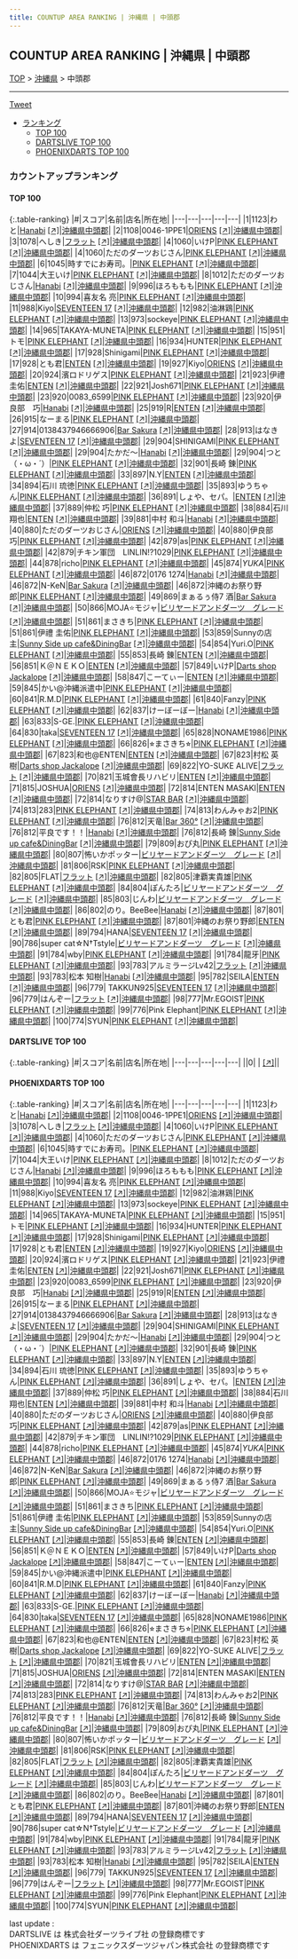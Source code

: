 ```yaml
---
title: COUNTUP AREA RANKING | 沖縄県 | 中頭郡
---
```

## COUNTUP AREA RANKING | 沖縄県 | 中頭郡

[TOP](/darts/rank/) > [沖縄県](/darts/rank/沖縄県/) > 中頭郡

___

<a href="https://twitter.com/share?ref_src=twsrc%5Etfw" data-text="COUNTUP AREA RANKING | 沖縄県中頭郡" class="twitter-share-button" data-hashtags="DARTSLIVE,PHOENIXDARTS,darts,ダーツ" data-show-count="false">Tweet</a>

* [ランキング](#カウントアップランキング)
    * [TOP 100](#top-100)
    * [DARTSLIVE TOP 100](#dartslive-top-100)
    * [PHOENIXDARTS TOP 100](#phoenixdarts-top-100)

### カウントアップランキング

#### TOP 100



{:.table-ranking}
|#|スコア|名前|店名|所在地|
|---|---|---|---|---|
|1|1123|<span class="rank-name-pd">わと</span>|<a href="/darts/rank/shops/10508.html">Hanabi</a> <a href="https://vs.phoenixdarts.com/jp/shop/shopDetailInfo/s_10508?s_seq=10508">[↗]</a>|<a href="/darts/rank/沖縄県/中頭郡">沖縄県中頭郡</a>|
|2|1108|<span class="rank-name-pd">0046-1PPE1</span>|<a href="/darts/rank/shops/87373.html">ORIENS</a> <a href="https://vs.phoenixdarts.com/jp/shop/shopDetailInfo/s_87373?s_seq=87373">[↗]</a>|<a href="/darts/rank/沖縄県/中頭郡">沖縄県中頭郡</a>|
|3|1078|<span class="rank-name-pd">へしき</span>|<a href="/darts/rank/shops/87503.html">フラット</a> <a href="https://vs.phoenixdarts.com/jp/shop/shopDetailInfo/s_87503?s_seq=87503">[↗]</a>|<a href="/darts/rank/沖縄県/中頭郡">沖縄県中頭郡</a>|
|4|1060|<span class="rank-name-pd">いけP</span>|<a href="/darts/rank/shops/5259.html">PINK ELEPHANT</a> <a href="https://vs.phoenixdarts.com/jp/shop/shopDetailInfo/s_5259?s_seq=5259">[↗]</a>|<a href="/darts/rank/沖縄県/中頭郡">沖縄県中頭郡</a>|
|4|1060|<span class="rank-name-pd">ただのダーツおじさん</span>|<a href="/darts/rank/shops/5259.html">PINK ELEPHANT</a> <a href="https://vs.phoenixdarts.com/jp/shop/shopDetailInfo/s_5259?s_seq=5259">[↗]</a>|<a href="/darts/rank/沖縄県/中頭郡">沖縄県中頭郡</a>|
|6|1045|<span class="rank-name-pd">時すでにお寿司。</span>|<a href="/darts/rank/shops/5259.html">PINK ELEPHANT</a> <a href="https://vs.phoenixdarts.com/jp/shop/shopDetailInfo/s_5259?s_seq=5259">[↗]</a>|<a href="/darts/rank/沖縄県/中頭郡">沖縄県中頭郡</a>|
|7|1044|<span class="rank-name-pd">大王いけ</span>|<a href="/darts/rank/shops/5259.html">PINK ELEPHANT</a> <a href="https://vs.phoenixdarts.com/jp/shop/shopDetailInfo/s_5259?s_seq=5259">[↗]</a>|<a href="/darts/rank/沖縄県/中頭郡">沖縄県中頭郡</a>|
|8|1012|<span class="rank-name-pd">ただのダーツおじさん</span>|<a href="/darts/rank/shops/10508.html">Hanabi</a> <a href="https://vs.phoenixdarts.com/jp/shop/shopDetailInfo/s_10508?s_seq=10508">[↗]</a>|<a href="/darts/rank/沖縄県/中頭郡">沖縄県中頭郡</a>|
|9|996|<span class="rank-name-pd">ほろももも</span>|<a href="/darts/rank/shops/5259.html">PINK ELEPHANT</a> <a href="https://vs.phoenixdarts.com/jp/shop/shopDetailInfo/s_5259?s_seq=5259">[↗]</a>|<a href="/darts/rank/沖縄県/中頭郡">沖縄県中頭郡</a>|
|10|994|<span class="rank-name-pd">喜友名 亮</span>|<a href="/darts/rank/shops/5259.html">PINK ELEPHANT</a> <a href="https://vs.phoenixdarts.com/jp/shop/shopDetailInfo/s_5259?s_seq=5259">[↗]</a>|<a href="/darts/rank/沖縄県/中頭郡">沖縄県中頭郡</a>|
|11|988|<span class="rank-name-pd">Kiyo</span>|<a href="/darts/rank/shops/87373.html">SEVENTEEN 17</a> <a href="https://vs.phoenixdarts.com/jp/shop/shopDetailInfo/s_87373?s_seq=87373">[↗]</a>|<a href="/darts/rank/沖縄県/中頭郡">沖縄県中頭郡</a>|
|12|982|<span class="rank-name-pd">油淋鶏</span>|<a href="/darts/rank/shops/5259.html">PINK ELEPHANT</a> <a href="https://vs.phoenixdarts.com/jp/shop/shopDetailInfo/s_5259?s_seq=5259">[↗]</a>|<a href="/darts/rank/沖縄県/中頭郡">沖縄県中頭郡</a>|
|13|973|<span class="rank-name-pd">sockeye</span>|<a href="/darts/rank/shops/5259.html">PINK ELEPHANT</a> <a href="https://vs.phoenixdarts.com/jp/shop/shopDetailInfo/s_5259?s_seq=5259">[↗]</a>|<a href="/darts/rank/沖縄県/中頭郡">沖縄県中頭郡</a>|
|14|965|<span class="rank-name-pd">TAKAYA-MUNETA</span>|<a href="/darts/rank/shops/5259.html">PINK ELEPHANT</a> <a href="https://vs.phoenixdarts.com/jp/shop/shopDetailInfo/s_5259?s_seq=5259">[↗]</a>|<a href="/darts/rank/沖縄県/中頭郡">沖縄県中頭郡</a>|
|15|951|<span class="rank-name-pd">トモ</span>|<a href="/darts/rank/shops/5259.html">PINK ELEPHANT</a> <a href="https://vs.phoenixdarts.com/jp/shop/shopDetailInfo/s_5259?s_seq=5259">[↗]</a>|<a href="/darts/rank/沖縄県/中頭郡">沖縄県中頭郡</a>|
|16|934|<span class="rank-name-pd">HUNTER</span>|<a href="/darts/rank/shops/5259.html">PINK ELEPHANT</a> <a href="https://vs.phoenixdarts.com/jp/shop/shopDetailInfo/s_5259?s_seq=5259">[↗]</a>|<a href="/darts/rank/沖縄県/中頭郡">沖縄県中頭郡</a>|
|17|928|<span class="rank-name-pd">Shinigami</span>|<a href="/darts/rank/shops/5259.html">PINK ELEPHANT</a> <a href="https://vs.phoenixdarts.com/jp/shop/shopDetailInfo/s_5259?s_seq=5259">[↗]</a>|<a href="/darts/rank/沖縄県/中頭郡">沖縄県中頭郡</a>|
|17|928|<span class="rank-name-pd">とも君</span>|<a href="/darts/rank/shops/9469.html">ENTEN</a> <a href="https://vs.phoenixdarts.com/jp/shop/shopDetailInfo/s_9469?s_seq=9469">[↗]</a>|<a href="/darts/rank/沖縄県/中頭郡">沖縄県中頭郡</a>|
|19|927|<span class="rank-name-pd">Kiyo</span>|<a href="/darts/rank/shops/87373.html">ORIENS</a> <a href="https://vs.phoenixdarts.com/jp/shop/shopDetailInfo/s_87373?s_seq=87373">[↗]</a>|<a href="/darts/rank/沖縄県/中頭郡">沖縄県中頭郡</a>|
|20|924|<span class="rank-name-pd">濱ロドリゲス</span>|<a href="/darts/rank/shops/5259.html">PINK ELEPHANT</a> <a href="https://vs.phoenixdarts.com/jp/shop/shopDetailInfo/s_5259?s_seq=5259">[↗]</a>|<a href="/darts/rank/沖縄県/中頭郡">沖縄県中頭郡</a>|
|21|923|<span class="rank-name-pd">伊禮 圭佑</span>|<a href="/darts/rank/shops/9469.html">ENTEN</a> <a href="https://vs.phoenixdarts.com/jp/shop/shopDetailInfo/s_9469?s_seq=9469">[↗]</a>|<a href="/darts/rank/沖縄県/中頭郡">沖縄県中頭郡</a>|
|22|921|<span class="rank-name-pd">Josh671</span>|<a href="/darts/rank/shops/5259.html">PINK ELEPHANT</a> <a href="https://vs.phoenixdarts.com/jp/shop/shopDetailInfo/s_5259?s_seq=5259">[↗]</a>|<a href="/darts/rank/沖縄県/中頭郡">沖縄県中頭郡</a>|
|23|920|<span class="rank-name-pd">0083_6599</span>|<a href="/darts/rank/shops/5259.html">PINK ELEPHANT</a> <a href="https://vs.phoenixdarts.com/jp/shop/shopDetailInfo/s_5259?s_seq=5259">[↗]</a>|<a href="/darts/rank/沖縄県/中頭郡">沖縄県中頭郡</a>|
|23|920|<span class="rank-name-pd">伊良部　巧</span>|<a href="/darts/rank/shops/10508.html">Hanabi</a> <a href="https://vs.phoenixdarts.com/jp/shop/shopDetailInfo/s_10508?s_seq=10508">[↗]</a>|<a href="/darts/rank/沖縄県/中頭郡">沖縄県中頭郡</a>|
|25|919|<span class="rank-name-pd">R</span>|<a href="/darts/rank/shops/9469.html">ENTEN</a> <a href="https://vs.phoenixdarts.com/jp/shop/shopDetailInfo/s_9469?s_seq=9469">[↗]</a>|<a href="/darts/rank/沖縄県/中頭郡">沖縄県中頭郡</a>|
|26|915|<span class="rank-name-pd">なーまる</span>|<a href="/darts/rank/shops/5259.html">PINK ELEPHANT</a> <a href="https://vs.phoenixdarts.com/jp/shop/shopDetailInfo/s_5259?s_seq=5259">[↗]</a>|<a href="/darts/rank/沖縄県/中頭郡">沖縄県中頭郡</a>|
|27|914|<span class="rank-name-pd">0138437946666906</span>|<a href="/darts/rank/shops/91144.html">Bar Sakura</a> <a href="https://vs.phoenixdarts.com/jp/shop/shopDetailInfo/s_91144?s_seq=91144">[↗]</a>|<a href="/darts/rank/沖縄県/中頭郡">沖縄県中頭郡</a>|
|28|913|<span class="rank-name-pd">はなきよ</span>|<a href="/darts/rank/shops/87373.html">SEVENTEEN 17</a> <a href="https://vs.phoenixdarts.com/jp/shop/shopDetailInfo/s_87373?s_seq=87373">[↗]</a>|<a href="/darts/rank/沖縄県/中頭郡">沖縄県中頭郡</a>|
|29|904|<span class="rank-name-pd">SHINIGAMI</span>|<a href="/darts/rank/shops/5259.html">PINK ELEPHANT</a> <a href="https://vs.phoenixdarts.com/jp/shop/shopDetailInfo/s_5259?s_seq=5259">[↗]</a>|<a href="/darts/rank/沖縄県/中頭郡">沖縄県中頭郡</a>|
|29|904|<span class="rank-name-pd">たかだ〜</span>|<a href="/darts/rank/shops/10508.html">Hanabi</a> <a href="https://vs.phoenixdarts.com/jp/shop/shopDetailInfo/s_10508?s_seq=10508">[↗]</a>|<a href="/darts/rank/沖縄県/中頭郡">沖縄県中頭郡</a>|
|29|904|<span class="rank-name-pd">つと（・ω・´）</span>|<a href="/darts/rank/shops/5259.html">PINK ELEPHANT</a> <a href="https://vs.phoenixdarts.com/jp/shop/shopDetailInfo/s_5259?s_seq=5259">[↗]</a>|<a href="/darts/rank/沖縄県/中頭郡">沖縄県中頭郡</a>|
|32|901|<span class="rank-name-pd">長崎 錬</span>|<a href="/darts/rank/shops/5259.html">PINK ELEPHANT</a> <a href="https://vs.phoenixdarts.com/jp/shop/shopDetailInfo/s_5259?s_seq=5259">[↗]</a>|<a href="/darts/rank/沖縄県/中頭郡">沖縄県中頭郡</a>|
|33|897|<span class="rank-name-pd">N.Y</span>|<a href="/darts/rank/shops/9469.html">ENTEN</a> <a href="https://vs.phoenixdarts.com/jp/shop/shopDetailInfo/s_9469?s_seq=9469">[↗]</a>|<a href="/darts/rank/沖縄県/中頭郡">沖縄県中頭郡</a>|
|34|894|<span class="rank-name-pd">石川 琉徳</span>|<a href="/darts/rank/shops/5259.html">PINK ELEPHANT</a> <a href="https://vs.phoenixdarts.com/jp/shop/shopDetailInfo/s_5259?s_seq=5259">[↗]</a>|<a href="/darts/rank/沖縄県/中頭郡">沖縄県中頭郡</a>|
|35|893|<span class="rank-name-pd">ゆうちゃん</span>|<a href="/darts/rank/shops/5259.html">PINK ELEPHANT</a> <a href="https://vs.phoenixdarts.com/jp/shop/shopDetailInfo/s_5259?s_seq=5259">[↗]</a>|<a href="/darts/rank/沖縄県/中頭郡">沖縄県中頭郡</a>|
|36|891|<span class="rank-name-pd">しょや、セパ。</span>|<a href="/darts/rank/shops/9469.html">ENTEN</a> <a href="https://vs.phoenixdarts.com/jp/shop/shopDetailInfo/s_9469?s_seq=9469">[↗]</a>|<a href="/darts/rank/沖縄県/中頭郡">沖縄県中頭郡</a>|
|37|889|<span class="rank-name-pd"><span class="pro-icon-pd"></span>仲松 巧</span>|<a href="/darts/rank/shops/5259.html">PINK ELEPHANT</a> <a href="https://vs.phoenixdarts.com/jp/shop/shopDetailInfo/s_5259?s_seq=5259">[↗]</a>|<a href="/darts/rank/沖縄県/中頭郡">沖縄県中頭郡</a>|
|38|884|<span class="rank-name-pd">石川 翔也</span>|<a href="/darts/rank/shops/9469.html">ENTEN</a> <a href="https://vs.phoenixdarts.com/jp/shop/shopDetailInfo/s_9469?s_seq=9469">[↗]</a>|<a href="/darts/rank/沖縄県/中頭郡">沖縄県中頭郡</a>|
|39|881|<span class="rank-name-pd">中村 和斗</span>|<a href="/darts/rank/shops/10508.html">Hanabi</a> <a href="https://vs.phoenixdarts.com/jp/shop/shopDetailInfo/s_10508?s_seq=10508">[↗]</a>|<a href="/darts/rank/沖縄県/中頭郡">沖縄県中頭郡</a>|
|40|880|<span class="rank-name-pd">ただのダーツおじさん</span>|<a href="/darts/rank/shops/87373.html">ORIENS</a> <a href="https://vs.phoenixdarts.com/jp/shop/shopDetailInfo/s_87373?s_seq=87373">[↗]</a>|<a href="/darts/rank/沖縄県/中頭郡">沖縄県中頭郡</a>|
|40|880|<span class="rank-name-pd">伊良部　巧</span>|<a href="/darts/rank/shops/5259.html">PINK ELEPHANT</a> <a href="https://vs.phoenixdarts.com/jp/shop/shopDetailInfo/s_5259?s_seq=5259">[↗]</a>|<a href="/darts/rank/沖縄県/中頭郡">沖縄県中頭郡</a>|
|42|879|<span class="rank-name-pd">as</span>|<a href="/darts/rank/shops/5259.html">PINK ELEPHANT</a> <a href="https://vs.phoenixdarts.com/jp/shop/shopDetailInfo/s_5259?s_seq=5259">[↗]</a>|<a href="/darts/rank/沖縄県/中頭郡">沖縄県中頭郡</a>|
|42|879|<span class="rank-name-pd">チキン軍団　LINLIN!?1029</span>|<a href="/darts/rank/shops/5259.html">PINK ELEPHANT</a> <a href="https://vs.phoenixdarts.com/jp/shop/shopDetailInfo/s_5259?s_seq=5259">[↗]</a>|<a href="/darts/rank/沖縄県/中頭郡">沖縄県中頭郡</a>|
|44|878|<span class="rank-name-pd">richo</span>|<a href="/darts/rank/shops/5259.html">PINK ELEPHANT</a> <a href="https://vs.phoenixdarts.com/jp/shop/shopDetailInfo/s_5259?s_seq=5259">[↗]</a>|<a href="/darts/rank/沖縄県/中頭郡">沖縄県中頭郡</a>|
|45|874|<span class="rank-name-pd">*YUKA*</span>|<a href="/darts/rank/shops/5259.html">PINK ELEPHANT</a> <a href="https://vs.phoenixdarts.com/jp/shop/shopDetailInfo/s_5259?s_seq=5259">[↗]</a>|<a href="/darts/rank/沖縄県/中頭郡">沖縄県中頭郡</a>|
|46|872|<span class="rank-name-pd">0176 1274</span>|<a href="/darts/rank/shops/10508.html">Hanabi</a> <a href="https://vs.phoenixdarts.com/jp/shop/shopDetailInfo/s_10508?s_seq=10508">[↗]</a>|<a href="/darts/rank/沖縄県/中頭郡">沖縄県中頭郡</a>|
|46|872|<span class="rank-name-pd">N-KeN</span>|<a href="/darts/rank/shops/91144.html">Bar Sakura</a> <a href="https://vs.phoenixdarts.com/jp/shop/shopDetailInfo/s_91144?s_seq=91144">[↗]</a>|<a href="/darts/rank/沖縄県/中頭郡">沖縄県中頭郡</a>|
|46|872|<span class="rank-name-pd">沖縄のお祭り野郎</span>|<a href="/darts/rank/shops/5259.html">PINK ELEPHANT</a> <a href="https://vs.phoenixdarts.com/jp/shop/shopDetailInfo/s_5259?s_seq=5259">[↗]</a>|<a href="/darts/rank/沖縄県/中頭郡">沖縄県中頭郡</a>|
|49|869|<span class="rank-name-pd">まぁるぅ侍7     酒</span>|<a href="/darts/rank/shops/91144.html">Bar Sakura</a> <a href="https://vs.phoenixdarts.com/jp/shop/shopDetailInfo/s_91144?s_seq=91144">[↗]</a>|<a href="/darts/rank/沖縄県/中頭郡">沖縄県中頭郡</a>|
|50|866|<span class="rank-name-pd">MOJA⭐モジャ</span>|<a href="/darts/rank/shops/79668.html">ビリヤードアンドダーツ　グレード</a> <a href="https://vs.phoenixdarts.com/jp/shop/shopDetailInfo/s_79668?s_seq=79668">[↗]</a>|<a href="/darts/rank/沖縄県/中頭郡">沖縄県中頭郡</a>|
|51|861|<span class="rank-name-pd">まさきち</span>|<a href="/darts/rank/shops/5259.html">PINK ELEPHANT</a> <a href="https://vs.phoenixdarts.com/jp/shop/shopDetailInfo/s_5259?s_seq=5259">[↗]</a>|<a href="/darts/rank/沖縄県/中頭郡">沖縄県中頭郡</a>|
|51|861|<span class="rank-name-pd">伊禮 圭佑</span>|<a href="/darts/rank/shops/5259.html">PINK ELEPHANT</a> <a href="https://vs.phoenixdarts.com/jp/shop/shopDetailInfo/s_5259?s_seq=5259">[↗]</a>|<a href="/darts/rank/沖縄県/中頭郡">沖縄県中頭郡</a>|
|53|859|<span class="rank-name-pd">Sunnyの店主</span>|<a href="/darts/rank/shops/84942.html">Sunny Side up cafe&DiningBar</a> <a href="https://vs.phoenixdarts.com/jp/shop/shopDetailInfo/s_84942?s_seq=84942">[↗]</a>|<a href="/darts/rank/沖縄県/中頭郡">沖縄県中頭郡</a>|
|54|854|<span class="rank-name-pd">Yuri.O</span>|<a href="/darts/rank/shops/5259.html">PINK ELEPHANT</a> <a href="https://vs.phoenixdarts.com/jp/shop/shopDetailInfo/s_5259?s_seq=5259">[↗]</a>|<a href="/darts/rank/沖縄県/中頭郡">沖縄県中頭郡</a>|
|55|853|<span class="rank-name-pd">長崎 錬</span>|<a href="/darts/rank/shops/9469.html">ENTEN</a> <a href="https://vs.phoenixdarts.com/jp/shop/shopDetailInfo/s_9469?s_seq=9469">[↗]</a>|<a href="/darts/rank/沖縄県/中頭郡">沖縄県中頭郡</a>|
|56|851|<span class="rank-name-pd">Ｋ＠ＮＥＫＯ</span>|<a href="/darts/rank/shops/9469.html">ENTEN</a> <a href="https://vs.phoenixdarts.com/jp/shop/shopDetailInfo/s_9469?s_seq=9469">[↗]</a>|<a href="/darts/rank/沖縄県/中頭郡">沖縄県中頭郡</a>|
|57|849|<span class="rank-name-pd">いけP</span>|<a href="/darts/rank/shops/92083.html">Darts shop Jackalope</a> <a href="https://vs.phoenixdarts.com/jp/shop/shopDetailInfo/s_92083?s_seq=92083">[↗]</a>|<a href="/darts/rank/沖縄県/中頭郡">沖縄県中頭郡</a>|
|58|847|<span class="rank-name-pd">こーてぃー</span>|<a href="/darts/rank/shops/9469.html">ENTEN</a> <a href="https://vs.phoenixdarts.com/jp/shop/shopDetailInfo/s_9469?s_seq=9469">[↗]</a>|<a href="/darts/rank/沖縄県/中頭郡">沖縄県中頭郡</a>|
|59|845|<span class="rank-name-pd">かい@沖縄派遣中</span>|<a href="/darts/rank/shops/5259.html">PINK ELEPHANT</a> <a href="https://vs.phoenixdarts.com/jp/shop/shopDetailInfo/s_5259?s_seq=5259">[↗]</a>|<a href="/darts/rank/沖縄県/中頭郡">沖縄県中頭郡</a>|
|60|841|<span class="rank-name-pd">R.M.D</span>|<a href="/darts/rank/shops/5259.html">PINK ELEPHANT</a> <a href="https://vs.phoenixdarts.com/jp/shop/shopDetailInfo/s_5259?s_seq=5259">[↗]</a>|<a href="/darts/rank/沖縄県/中頭郡">沖縄県中頭郡</a>|
|61|840|<span class="rank-name-pd">Fanzy</span>|<a href="/darts/rank/shops/5259.html">PINK ELEPHANT</a> <a href="https://vs.phoenixdarts.com/jp/shop/shopDetailInfo/s_5259?s_seq=5259">[↗]</a>|<a href="/darts/rank/沖縄県/中頭郡">沖縄県中頭郡</a>|
|62|837|<span class="rank-name-pd">けーぼーぼー</span>|<a href="/darts/rank/shops/10508.html">Hanabi</a> <a href="https://vs.phoenixdarts.com/jp/shop/shopDetailInfo/s_10508?s_seq=10508">[↗]</a>|<a href="/darts/rank/沖縄県/中頭郡">沖縄県中頭郡</a>|
|63|833|<span class="rank-name-pd">S-GE.</span>|<a href="/darts/rank/shops/5259.html">PINK ELEPHANT</a> <a href="https://vs.phoenixdarts.com/jp/shop/shopDetailInfo/s_5259?s_seq=5259">[↗]</a>|<a href="/darts/rank/沖縄県/中頭郡">沖縄県中頭郡</a>|
|64|830|<span class="rank-name-pd">taka</span>|<a href="/darts/rank/shops/87373.html">SEVENTEEN 17</a> <a href="https://vs.phoenixdarts.com/jp/shop/shopDetailInfo/s_87373?s_seq=87373">[↗]</a>|<a href="/darts/rank/沖縄県/中頭郡">沖縄県中頭郡</a>|
|65|828|<span class="rank-name-pd">NONAME1986</span>|<a href="/darts/rank/shops/5259.html">PINK ELEPHANT</a> <a href="https://vs.phoenixdarts.com/jp/shop/shopDetailInfo/s_5259?s_seq=5259">[↗]</a>|<a href="/darts/rank/沖縄県/中頭郡">沖縄県中頭郡</a>|
|66|826|<span class="rank-name-pd">⭐︎まさきち⭐︎</span>|<a href="/darts/rank/shops/5259.html">PINK ELEPHANT</a> <a href="https://vs.phoenixdarts.com/jp/shop/shopDetailInfo/s_5259?s_seq=5259">[↗]</a>|<a href="/darts/rank/沖縄県/中頭郡">沖縄県中頭郡</a>|
|67|823|<span class="rank-name-pd">和也@ENTEN</span>|<a href="/darts/rank/shops/9469.html">ENTEN</a> <a href="https://vs.phoenixdarts.com/jp/shop/shopDetailInfo/s_9469?s_seq=9469">[↗]</a>|<a href="/darts/rank/沖縄県/中頭郡">沖縄県中頭郡</a>|
|67|823|<span class="rank-name-pd"><span class="pro-icon-pd"></span>村松 英樹</span>|<a href="/darts/rank/shops/92083.html">Darts shop Jackalope</a> <a href="https://vs.phoenixdarts.com/jp/shop/shopDetailInfo/s_92083?s_seq=92083">[↗]</a>|<a href="/darts/rank/沖縄県/中頭郡">沖縄県中頭郡</a>|
|69|822|<span class="rank-name-pd">YO-SUKE ALIVE</span>|<a href="/darts/rank/shops/87503.html">フラット</a> <a href="https://vs.phoenixdarts.com/jp/shop/shopDetailInfo/s_87503?s_seq=87503">[↗]</a>|<a href="/darts/rank/沖縄県/中頭郡">沖縄県中頭郡</a>|
|70|821|<span class="rank-name-pd">玉城會長リハビリ</span>|<a href="/darts/rank/shops/9469.html">ENTEN</a> <a href="https://vs.phoenixdarts.com/jp/shop/shopDetailInfo/s_9469?s_seq=9469">[↗]</a>|<a href="/darts/rank/沖縄県/中頭郡">沖縄県中頭郡</a>|
|71|815|<span class="rank-name-pd">JOSHUA</span>|<a href="/darts/rank/shops/87373.html">ORIENS</a> <a href="https://vs.phoenixdarts.com/jp/shop/shopDetailInfo/s_87373?s_seq=87373">[↗]</a>|<a href="/darts/rank/沖縄県/中頭郡">沖縄県中頭郡</a>|
|72|814|<span class="rank-name-pd">ENTEN MASAKI</span>|<a href="/darts/rank/shops/9469.html">ENTEN</a> <a href="https://vs.phoenixdarts.com/jp/shop/shopDetailInfo/s_9469?s_seq=9469">[↗]</a>|<a href="/darts/rank/沖縄県/中頭郡">沖縄県中頭郡</a>|
|72|814|<span class="rank-name-pd">なりすけ@</span>|<a href="/darts/rank/shops/92685.html">STAR BAR</a> <a href="https://vs.phoenixdarts.com/jp/shop/shopDetailInfo/s_92685?s_seq=92685">[↗]</a>|<a href="/darts/rank/沖縄県/中頭郡">沖縄県中頭郡</a>|
|74|813|<span class="rank-name-pd">283</span>|<a href="/darts/rank/shops/5259.html">PINK ELEPHANT</a> <a href="https://vs.phoenixdarts.com/jp/shop/shopDetailInfo/s_5259?s_seq=5259">[↗]</a>|<a href="/darts/rank/沖縄県/中頭郡">沖縄県中頭郡</a>|
|74|813|<span class="rank-name-pd">わんみゃお2</span>|<a href="/darts/rank/shops/5259.html">PINK ELEPHANT</a> <a href="https://vs.phoenixdarts.com/jp/shop/shopDetailInfo/s_5259?s_seq=5259">[↗]</a>|<a href="/darts/rank/沖縄県/中頭郡">沖縄県中頭郡</a>|
|76|812|<span class="rank-name-pd">天竜</span>|<a href="/darts/rank/shops/68197.html">Bar 360°</a> <a href="https://vs.phoenixdarts.com/jp/shop/shopDetailInfo/s_68197?s_seq=68197">[↗]</a>|<a href="/darts/rank/沖縄県/中頭郡">沖縄県中頭郡</a>|
|76|812|<span class="rank-name-pd">平良です！！</span>|<a href="/darts/rank/shops/10508.html">Hanabi</a> <a href="https://vs.phoenixdarts.com/jp/shop/shopDetailInfo/s_10508?s_seq=10508">[↗]</a>|<a href="/darts/rank/沖縄県/中頭郡">沖縄県中頭郡</a>|
|76|812|<span class="rank-name-pd">長崎 錬</span>|<a href="/darts/rank/shops/84942.html">Sunny Side up cafe&DiningBar</a> <a href="https://vs.phoenixdarts.com/jp/shop/shopDetailInfo/s_84942?s_seq=84942">[↗]</a>|<a href="/darts/rank/沖縄県/中頭郡">沖縄県中頭郡</a>|
|79|809|<span class="rank-name-pd">おぴ丸</span>|<a href="/darts/rank/shops/5259.html">PINK ELEPHANT</a> <a href="https://vs.phoenixdarts.com/jp/shop/shopDetailInfo/s_5259?s_seq=5259">[↗]</a>|<a href="/darts/rank/沖縄県/中頭郡">沖縄県中頭郡</a>|
|80|807|<span class="rank-name-pd">怖いかポッター</span>|<a href="/darts/rank/shops/79668.html">ビリヤードアンドダーツ　グレード</a> <a href="https://vs.phoenixdarts.com/jp/shop/shopDetailInfo/s_79668?s_seq=79668">[↗]</a>|<a href="/darts/rank/沖縄県/中頭郡">沖縄県中頭郡</a>|
|81|806|<span class="rank-name-pd">RSK</span>|<a href="/darts/rank/shops/5259.html">PINK ELEPHANT</a> <a href="https://vs.phoenixdarts.com/jp/shop/shopDetailInfo/s_5259?s_seq=5259">[↗]</a>|<a href="/darts/rank/沖縄県/中頭郡">沖縄県中頭郡</a>|
|82|805|<span class="rank-name-pd">FLAT</span>|<a href="/darts/rank/shops/87503.html">フラット</a> <a href="https://vs.phoenixdarts.com/jp/shop/shopDetailInfo/s_87503?s_seq=87503">[↗]</a>|<a href="/darts/rank/沖縄県/中頭郡">沖縄県中頭郡</a>|
|82|805|<span class="rank-name-pd">津覇実貴雄</span>|<a href="/darts/rank/shops/5259.html">PINK ELEPHANT</a> <a href="https://vs.phoenixdarts.com/jp/shop/shopDetailInfo/s_5259?s_seq=5259">[↗]</a>|<a href="/darts/rank/沖縄県/中頭郡">沖縄県中頭郡</a>|
|84|804|<span class="rank-name-pd">ぽんたろ</span>|<a href="/darts/rank/shops/79668.html">ビリヤードアンドダーツ　グレード</a> <a href="https://vs.phoenixdarts.com/jp/shop/shopDetailInfo/s_79668?s_seq=79668">[↗]</a>|<a href="/darts/rank/沖縄県/中頭郡">沖縄県中頭郡</a>|
|85|803|<span class="rank-name-pd">じんわ</span>|<a href="/darts/rank/shops/79668.html">ビリヤードアンドダーツ　グレード</a> <a href="https://vs.phoenixdarts.com/jp/shop/shopDetailInfo/s_79668?s_seq=79668">[↗]</a>|<a href="/darts/rank/沖縄県/中頭郡">沖縄県中頭郡</a>|
|86|802|<span class="rank-name-pd">のり。BeeBee</span>|<a href="/darts/rank/shops/10508.html">Hanabi</a> <a href="https://vs.phoenixdarts.com/jp/shop/shopDetailInfo/s_10508?s_seq=10508">[↗]</a>|<a href="/darts/rank/沖縄県/中頭郡">沖縄県中頭郡</a>|
|87|801|<span class="rank-name-pd">とも君</span>|<a href="/darts/rank/shops/5259.html">PINK ELEPHANT</a> <a href="https://vs.phoenixdarts.com/jp/shop/shopDetailInfo/s_5259?s_seq=5259">[↗]</a>|<a href="/darts/rank/沖縄県/中頭郡">沖縄県中頭郡</a>|
|87|801|<span class="rank-name-pd">沖縄のお祭り野郎</span>|<a href="/darts/rank/shops/9469.html">ENTEN</a> <a href="https://vs.phoenixdarts.com/jp/shop/shopDetailInfo/s_9469?s_seq=9469">[↗]</a>|<a href="/darts/rank/沖縄県/中頭郡">沖縄県中頭郡</a>|
|89|794|<span class="rank-name-pd">HANA</span>|<a href="/darts/rank/shops/87373.html">SEVENTEEN 17</a> <a href="https://vs.phoenixdarts.com/jp/shop/shopDetailInfo/s_87373?s_seq=87373">[↗]</a>|<a href="/darts/rank/沖縄県/中頭郡">沖縄県中頭郡</a>|
|90|786|<span class="rank-name-pd">super cat☆N†Tstyle</span>|<a href="/darts/rank/shops/79668.html">ビリヤードアンドダーツ　グレード</a> <a href="https://vs.phoenixdarts.com/jp/shop/shopDetailInfo/s_79668?s_seq=79668">[↗]</a>|<a href="/darts/rank/沖縄県/中頭郡">沖縄県中頭郡</a>|
|91|784|<span class="rank-name-pd">wby</span>|<a href="/darts/rank/shops/5259.html">PINK ELEPHANT</a> <a href="https://vs.phoenixdarts.com/jp/shop/shopDetailInfo/s_5259?s_seq=5259">[↗]</a>|<a href="/darts/rank/沖縄県/中頭郡">沖縄県中頭郡</a>|
|91|784|<span class="rank-name-pd">龍牙</span>|<a href="/darts/rank/shops/5259.html">PINK ELEPHANT</a> <a href="https://vs.phoenixdarts.com/jp/shop/shopDetailInfo/s_5259?s_seq=5259">[↗]</a>|<a href="/darts/rank/沖縄県/中頭郡">沖縄県中頭郡</a>|
|93|783|<span class="rank-name-pd">アルミラージLv42</span>|<a href="/darts/rank/shops/87503.html">フラット</a> <a href="https://vs.phoenixdarts.com/jp/shop/shopDetailInfo/s_87503?s_seq=87503">[↗]</a>|<a href="/darts/rank/沖縄県/中頭郡">沖縄県中頭郡</a>|
|93|783|<span class="rank-name-pd">松本 知樹</span>|<a href="/darts/rank/shops/10508.html">Hanabi</a> <a href="https://vs.phoenixdarts.com/jp/shop/shopDetailInfo/s_10508?s_seq=10508">[↗]</a>|<a href="/darts/rank/沖縄県/中頭郡">沖縄県中頭郡</a>|
|95|782|<span class="rank-name-pd">SEILA</span>|<a href="/darts/rank/shops/9469.html">ENTEN</a> <a href="https://vs.phoenixdarts.com/jp/shop/shopDetailInfo/s_9469?s_seq=9469">[↗]</a>|<a href="/darts/rank/沖縄県/中頭郡">沖縄県中頭郡</a>|
|96|779|<span class="rank-name-pd"> TAKKUN925</span>|<a href="/darts/rank/shops/87373.html">SEVENTEEN 17</a> <a href="https://vs.phoenixdarts.com/jp/shop/shopDetailInfo/s_87373?s_seq=87373">[↗]</a>|<a href="/darts/rank/沖縄県/中頭郡">沖縄県中頭郡</a>|
|96|779|<span class="rank-name-pd">はんぞー</span>|<a href="/darts/rank/shops/87503.html">フラット</a> <a href="https://vs.phoenixdarts.com/jp/shop/shopDetailInfo/s_87503?s_seq=87503">[↗]</a>|<a href="/darts/rank/沖縄県/中頭郡">沖縄県中頭郡</a>|
|98|777|<span class="rank-name-pd">Mr.EGOIST</span>|<a href="/darts/rank/shops/5259.html">PINK ELEPHANT</a> <a href="https://vs.phoenixdarts.com/jp/shop/shopDetailInfo/s_5259?s_seq=5259">[↗]</a>|<a href="/darts/rank/沖縄県/中頭郡">沖縄県中頭郡</a>|
|99|776|<span class="rank-name-pd">Pink Elephant</span>|<a href="/darts/rank/shops/5259.html">PINK ELEPHANT</a> <a href="https://vs.phoenixdarts.com/jp/shop/shopDetailInfo/s_5259?s_seq=5259">[↗]</a>|<a href="/darts/rank/沖縄県/中頭郡">沖縄県中頭郡</a>|
|100|774|<span class="rank-name-pd">SYUN</span>|<a href="/darts/rank/shops/5259.html">PINK ELEPHANT</a> <a href="https://vs.phoenixdarts.com/jp/shop/shopDetailInfo/s_5259?s_seq=5259">[↗]</a>|<a href="/darts/rank/沖縄県/中頭郡">沖縄県中頭郡</a>|


#### DARTSLIVE TOP 100



{:.table-ranking}
|#|スコア|名前|店名|所在地|
|---|---|---|---|---|
||0|<span class="rank-name-dl"> </span>|<a href="/darts/rank/shops/.html"></a> <a href="">[↗]</a>|<a href="/darts/rank//"></a>|


#### PHOENIXDARTS TOP 100



{:.table-ranking}
|#|スコア|名前|店名|所在地|
|---|---|---|---|---|
|1|1123|<span class="rank-name-pd">わと</span>|<a href="/darts/rank/shops/10508.html">Hanabi</a> <a href="https://vs.phoenixdarts.com/jp/shop/shopDetailInfo/s_10508?s_seq=10508">[↗]</a>|<a href="/darts/rank/沖縄県/中頭郡">沖縄県中頭郡</a>|
|2|1108|<span class="rank-name-pd">0046-1PPE1</span>|<a href="/darts/rank/shops/87373.html">ORIENS</a> <a href="https://vs.phoenixdarts.com/jp/shop/shopDetailInfo/s_87373?s_seq=87373">[↗]</a>|<a href="/darts/rank/沖縄県/中頭郡">沖縄県中頭郡</a>|
|3|1078|<span class="rank-name-pd">へしき</span>|<a href="/darts/rank/shops/87503.html">フラット</a> <a href="https://vs.phoenixdarts.com/jp/shop/shopDetailInfo/s_87503?s_seq=87503">[↗]</a>|<a href="/darts/rank/沖縄県/中頭郡">沖縄県中頭郡</a>|
|4|1060|<span class="rank-name-pd">いけP</span>|<a href="/darts/rank/shops/5259.html">PINK ELEPHANT</a> <a href="https://vs.phoenixdarts.com/jp/shop/shopDetailInfo/s_5259?s_seq=5259">[↗]</a>|<a href="/darts/rank/沖縄県/中頭郡">沖縄県中頭郡</a>|
|4|1060|<span class="rank-name-pd">ただのダーツおじさん</span>|<a href="/darts/rank/shops/5259.html">PINK ELEPHANT</a> <a href="https://vs.phoenixdarts.com/jp/shop/shopDetailInfo/s_5259?s_seq=5259">[↗]</a>|<a href="/darts/rank/沖縄県/中頭郡">沖縄県中頭郡</a>|
|6|1045|<span class="rank-name-pd">時すでにお寿司。</span>|<a href="/darts/rank/shops/5259.html">PINK ELEPHANT</a> <a href="https://vs.phoenixdarts.com/jp/shop/shopDetailInfo/s_5259?s_seq=5259">[↗]</a>|<a href="/darts/rank/沖縄県/中頭郡">沖縄県中頭郡</a>|
|7|1044|<span class="rank-name-pd">大王いけ</span>|<a href="/darts/rank/shops/5259.html">PINK ELEPHANT</a> <a href="https://vs.phoenixdarts.com/jp/shop/shopDetailInfo/s_5259?s_seq=5259">[↗]</a>|<a href="/darts/rank/沖縄県/中頭郡">沖縄県中頭郡</a>|
|8|1012|<span class="rank-name-pd">ただのダーツおじさん</span>|<a href="/darts/rank/shops/10508.html">Hanabi</a> <a href="https://vs.phoenixdarts.com/jp/shop/shopDetailInfo/s_10508?s_seq=10508">[↗]</a>|<a href="/darts/rank/沖縄県/中頭郡">沖縄県中頭郡</a>|
|9|996|<span class="rank-name-pd">ほろももも</span>|<a href="/darts/rank/shops/5259.html">PINK ELEPHANT</a> <a href="https://vs.phoenixdarts.com/jp/shop/shopDetailInfo/s_5259?s_seq=5259">[↗]</a>|<a href="/darts/rank/沖縄県/中頭郡">沖縄県中頭郡</a>|
|10|994|<span class="rank-name-pd">喜友名 亮</span>|<a href="/darts/rank/shops/5259.html">PINK ELEPHANT</a> <a href="https://vs.phoenixdarts.com/jp/shop/shopDetailInfo/s_5259?s_seq=5259">[↗]</a>|<a href="/darts/rank/沖縄県/中頭郡">沖縄県中頭郡</a>|
|11|988|<span class="rank-name-pd">Kiyo</span>|<a href="/darts/rank/shops/87373.html">SEVENTEEN 17</a> <a href="https://vs.phoenixdarts.com/jp/shop/shopDetailInfo/s_87373?s_seq=87373">[↗]</a>|<a href="/darts/rank/沖縄県/中頭郡">沖縄県中頭郡</a>|
|12|982|<span class="rank-name-pd">油淋鶏</span>|<a href="/darts/rank/shops/5259.html">PINK ELEPHANT</a> <a href="https://vs.phoenixdarts.com/jp/shop/shopDetailInfo/s_5259?s_seq=5259">[↗]</a>|<a href="/darts/rank/沖縄県/中頭郡">沖縄県中頭郡</a>|
|13|973|<span class="rank-name-pd">sockeye</span>|<a href="/darts/rank/shops/5259.html">PINK ELEPHANT</a> <a href="https://vs.phoenixdarts.com/jp/shop/shopDetailInfo/s_5259?s_seq=5259">[↗]</a>|<a href="/darts/rank/沖縄県/中頭郡">沖縄県中頭郡</a>|
|14|965|<span class="rank-name-pd">TAKAYA-MUNETA</span>|<a href="/darts/rank/shops/5259.html">PINK ELEPHANT</a> <a href="https://vs.phoenixdarts.com/jp/shop/shopDetailInfo/s_5259?s_seq=5259">[↗]</a>|<a href="/darts/rank/沖縄県/中頭郡">沖縄県中頭郡</a>|
|15|951|<span class="rank-name-pd">トモ</span>|<a href="/darts/rank/shops/5259.html">PINK ELEPHANT</a> <a href="https://vs.phoenixdarts.com/jp/shop/shopDetailInfo/s_5259?s_seq=5259">[↗]</a>|<a href="/darts/rank/沖縄県/中頭郡">沖縄県中頭郡</a>|
|16|934|<span class="rank-name-pd">HUNTER</span>|<a href="/darts/rank/shops/5259.html">PINK ELEPHANT</a> <a href="https://vs.phoenixdarts.com/jp/shop/shopDetailInfo/s_5259?s_seq=5259">[↗]</a>|<a href="/darts/rank/沖縄県/中頭郡">沖縄県中頭郡</a>|
|17|928|<span class="rank-name-pd">Shinigami</span>|<a href="/darts/rank/shops/5259.html">PINK ELEPHANT</a> <a href="https://vs.phoenixdarts.com/jp/shop/shopDetailInfo/s_5259?s_seq=5259">[↗]</a>|<a href="/darts/rank/沖縄県/中頭郡">沖縄県中頭郡</a>|
|17|928|<span class="rank-name-pd">とも君</span>|<a href="/darts/rank/shops/9469.html">ENTEN</a> <a href="https://vs.phoenixdarts.com/jp/shop/shopDetailInfo/s_9469?s_seq=9469">[↗]</a>|<a href="/darts/rank/沖縄県/中頭郡">沖縄県中頭郡</a>|
|19|927|<span class="rank-name-pd">Kiyo</span>|<a href="/darts/rank/shops/87373.html">ORIENS</a> <a href="https://vs.phoenixdarts.com/jp/shop/shopDetailInfo/s_87373?s_seq=87373">[↗]</a>|<a href="/darts/rank/沖縄県/中頭郡">沖縄県中頭郡</a>|
|20|924|<span class="rank-name-pd">濱ロドリゲス</span>|<a href="/darts/rank/shops/5259.html">PINK ELEPHANT</a> <a href="https://vs.phoenixdarts.com/jp/shop/shopDetailInfo/s_5259?s_seq=5259">[↗]</a>|<a href="/darts/rank/沖縄県/中頭郡">沖縄県中頭郡</a>|
|21|923|<span class="rank-name-pd">伊禮 圭佑</span>|<a href="/darts/rank/shops/9469.html">ENTEN</a> <a href="https://vs.phoenixdarts.com/jp/shop/shopDetailInfo/s_9469?s_seq=9469">[↗]</a>|<a href="/darts/rank/沖縄県/中頭郡">沖縄県中頭郡</a>|
|22|921|<span class="rank-name-pd">Josh671</span>|<a href="/darts/rank/shops/5259.html">PINK ELEPHANT</a> <a href="https://vs.phoenixdarts.com/jp/shop/shopDetailInfo/s_5259?s_seq=5259">[↗]</a>|<a href="/darts/rank/沖縄県/中頭郡">沖縄県中頭郡</a>|
|23|920|<span class="rank-name-pd">0083_6599</span>|<a href="/darts/rank/shops/5259.html">PINK ELEPHANT</a> <a href="https://vs.phoenixdarts.com/jp/shop/shopDetailInfo/s_5259?s_seq=5259">[↗]</a>|<a href="/darts/rank/沖縄県/中頭郡">沖縄県中頭郡</a>|
|23|920|<span class="rank-name-pd">伊良部　巧</span>|<a href="/darts/rank/shops/10508.html">Hanabi</a> <a href="https://vs.phoenixdarts.com/jp/shop/shopDetailInfo/s_10508?s_seq=10508">[↗]</a>|<a href="/darts/rank/沖縄県/中頭郡">沖縄県中頭郡</a>|
|25|919|<span class="rank-name-pd">R</span>|<a href="/darts/rank/shops/9469.html">ENTEN</a> <a href="https://vs.phoenixdarts.com/jp/shop/shopDetailInfo/s_9469?s_seq=9469">[↗]</a>|<a href="/darts/rank/沖縄県/中頭郡">沖縄県中頭郡</a>|
|26|915|<span class="rank-name-pd">なーまる</span>|<a href="/darts/rank/shops/5259.html">PINK ELEPHANT</a> <a href="https://vs.phoenixdarts.com/jp/shop/shopDetailInfo/s_5259?s_seq=5259">[↗]</a>|<a href="/darts/rank/沖縄県/中頭郡">沖縄県中頭郡</a>|
|27|914|<span class="rank-name-pd">0138437946666906</span>|<a href="/darts/rank/shops/91144.html">Bar Sakura</a> <a href="https://vs.phoenixdarts.com/jp/shop/shopDetailInfo/s_91144?s_seq=91144">[↗]</a>|<a href="/darts/rank/沖縄県/中頭郡">沖縄県中頭郡</a>|
|28|913|<span class="rank-name-pd">はなきよ</span>|<a href="/darts/rank/shops/87373.html">SEVENTEEN 17</a> <a href="https://vs.phoenixdarts.com/jp/shop/shopDetailInfo/s_87373?s_seq=87373">[↗]</a>|<a href="/darts/rank/沖縄県/中頭郡">沖縄県中頭郡</a>|
|29|904|<span class="rank-name-pd">SHINIGAMI</span>|<a href="/darts/rank/shops/5259.html">PINK ELEPHANT</a> <a href="https://vs.phoenixdarts.com/jp/shop/shopDetailInfo/s_5259?s_seq=5259">[↗]</a>|<a href="/darts/rank/沖縄県/中頭郡">沖縄県中頭郡</a>|
|29|904|<span class="rank-name-pd">たかだ〜</span>|<a href="/darts/rank/shops/10508.html">Hanabi</a> <a href="https://vs.phoenixdarts.com/jp/shop/shopDetailInfo/s_10508?s_seq=10508">[↗]</a>|<a href="/darts/rank/沖縄県/中頭郡">沖縄県中頭郡</a>|
|29|904|<span class="rank-name-pd">つと（・ω・´）</span>|<a href="/darts/rank/shops/5259.html">PINK ELEPHANT</a> <a href="https://vs.phoenixdarts.com/jp/shop/shopDetailInfo/s_5259?s_seq=5259">[↗]</a>|<a href="/darts/rank/沖縄県/中頭郡">沖縄県中頭郡</a>|
|32|901|<span class="rank-name-pd">長崎 錬</span>|<a href="/darts/rank/shops/5259.html">PINK ELEPHANT</a> <a href="https://vs.phoenixdarts.com/jp/shop/shopDetailInfo/s_5259?s_seq=5259">[↗]</a>|<a href="/darts/rank/沖縄県/中頭郡">沖縄県中頭郡</a>|
|33|897|<span class="rank-name-pd">N.Y</span>|<a href="/darts/rank/shops/9469.html">ENTEN</a> <a href="https://vs.phoenixdarts.com/jp/shop/shopDetailInfo/s_9469?s_seq=9469">[↗]</a>|<a href="/darts/rank/沖縄県/中頭郡">沖縄県中頭郡</a>|
|34|894|<span class="rank-name-pd">石川 琉徳</span>|<a href="/darts/rank/shops/5259.html">PINK ELEPHANT</a> <a href="https://vs.phoenixdarts.com/jp/shop/shopDetailInfo/s_5259?s_seq=5259">[↗]</a>|<a href="/darts/rank/沖縄県/中頭郡">沖縄県中頭郡</a>|
|35|893|<span class="rank-name-pd">ゆうちゃん</span>|<a href="/darts/rank/shops/5259.html">PINK ELEPHANT</a> <a href="https://vs.phoenixdarts.com/jp/shop/shopDetailInfo/s_5259?s_seq=5259">[↗]</a>|<a href="/darts/rank/沖縄県/中頭郡">沖縄県中頭郡</a>|
|36|891|<span class="rank-name-pd">しょや、セパ。</span>|<a href="/darts/rank/shops/9469.html">ENTEN</a> <a href="https://vs.phoenixdarts.com/jp/shop/shopDetailInfo/s_9469?s_seq=9469">[↗]</a>|<a href="/darts/rank/沖縄県/中頭郡">沖縄県中頭郡</a>|
|37|889|<span class="rank-name-pd"><span class="pro-icon-pd"></span>仲松 巧</span>|<a href="/darts/rank/shops/5259.html">PINK ELEPHANT</a> <a href="https://vs.phoenixdarts.com/jp/shop/shopDetailInfo/s_5259?s_seq=5259">[↗]</a>|<a href="/darts/rank/沖縄県/中頭郡">沖縄県中頭郡</a>|
|38|884|<span class="rank-name-pd">石川 翔也</span>|<a href="/darts/rank/shops/9469.html">ENTEN</a> <a href="https://vs.phoenixdarts.com/jp/shop/shopDetailInfo/s_9469?s_seq=9469">[↗]</a>|<a href="/darts/rank/沖縄県/中頭郡">沖縄県中頭郡</a>|
|39|881|<span class="rank-name-pd">中村 和斗</span>|<a href="/darts/rank/shops/10508.html">Hanabi</a> <a href="https://vs.phoenixdarts.com/jp/shop/shopDetailInfo/s_10508?s_seq=10508">[↗]</a>|<a href="/darts/rank/沖縄県/中頭郡">沖縄県中頭郡</a>|
|40|880|<span class="rank-name-pd">ただのダーツおじさん</span>|<a href="/darts/rank/shops/87373.html">ORIENS</a> <a href="https://vs.phoenixdarts.com/jp/shop/shopDetailInfo/s_87373?s_seq=87373">[↗]</a>|<a href="/darts/rank/沖縄県/中頭郡">沖縄県中頭郡</a>|
|40|880|<span class="rank-name-pd">伊良部　巧</span>|<a href="/darts/rank/shops/5259.html">PINK ELEPHANT</a> <a href="https://vs.phoenixdarts.com/jp/shop/shopDetailInfo/s_5259?s_seq=5259">[↗]</a>|<a href="/darts/rank/沖縄県/中頭郡">沖縄県中頭郡</a>|
|42|879|<span class="rank-name-pd">as</span>|<a href="/darts/rank/shops/5259.html">PINK ELEPHANT</a> <a href="https://vs.phoenixdarts.com/jp/shop/shopDetailInfo/s_5259?s_seq=5259">[↗]</a>|<a href="/darts/rank/沖縄県/中頭郡">沖縄県中頭郡</a>|
|42|879|<span class="rank-name-pd">チキン軍団　LINLIN!?1029</span>|<a href="/darts/rank/shops/5259.html">PINK ELEPHANT</a> <a href="https://vs.phoenixdarts.com/jp/shop/shopDetailInfo/s_5259?s_seq=5259">[↗]</a>|<a href="/darts/rank/沖縄県/中頭郡">沖縄県中頭郡</a>|
|44|878|<span class="rank-name-pd">richo</span>|<a href="/darts/rank/shops/5259.html">PINK ELEPHANT</a> <a href="https://vs.phoenixdarts.com/jp/shop/shopDetailInfo/s_5259?s_seq=5259">[↗]</a>|<a href="/darts/rank/沖縄県/中頭郡">沖縄県中頭郡</a>|
|45|874|<span class="rank-name-pd">*YUKA*</span>|<a href="/darts/rank/shops/5259.html">PINK ELEPHANT</a> <a href="https://vs.phoenixdarts.com/jp/shop/shopDetailInfo/s_5259?s_seq=5259">[↗]</a>|<a href="/darts/rank/沖縄県/中頭郡">沖縄県中頭郡</a>|
|46|872|<span class="rank-name-pd">0176 1274</span>|<a href="/darts/rank/shops/10508.html">Hanabi</a> <a href="https://vs.phoenixdarts.com/jp/shop/shopDetailInfo/s_10508?s_seq=10508">[↗]</a>|<a href="/darts/rank/沖縄県/中頭郡">沖縄県中頭郡</a>|
|46|872|<span class="rank-name-pd">N-KeN</span>|<a href="/darts/rank/shops/91144.html">Bar Sakura</a> <a href="https://vs.phoenixdarts.com/jp/shop/shopDetailInfo/s_91144?s_seq=91144">[↗]</a>|<a href="/darts/rank/沖縄県/中頭郡">沖縄県中頭郡</a>|
|46|872|<span class="rank-name-pd">沖縄のお祭り野郎</span>|<a href="/darts/rank/shops/5259.html">PINK ELEPHANT</a> <a href="https://vs.phoenixdarts.com/jp/shop/shopDetailInfo/s_5259?s_seq=5259">[↗]</a>|<a href="/darts/rank/沖縄県/中頭郡">沖縄県中頭郡</a>|
|49|869|<span class="rank-name-pd">まぁるぅ侍7     酒</span>|<a href="/darts/rank/shops/91144.html">Bar Sakura</a> <a href="https://vs.phoenixdarts.com/jp/shop/shopDetailInfo/s_91144?s_seq=91144">[↗]</a>|<a href="/darts/rank/沖縄県/中頭郡">沖縄県中頭郡</a>|
|50|866|<span class="rank-name-pd">MOJA⭐モジャ</span>|<a href="/darts/rank/shops/79668.html">ビリヤードアンドダーツ　グレード</a> <a href="https://vs.phoenixdarts.com/jp/shop/shopDetailInfo/s_79668?s_seq=79668">[↗]</a>|<a href="/darts/rank/沖縄県/中頭郡">沖縄県中頭郡</a>|
|51|861|<span class="rank-name-pd">まさきち</span>|<a href="/darts/rank/shops/5259.html">PINK ELEPHANT</a> <a href="https://vs.phoenixdarts.com/jp/shop/shopDetailInfo/s_5259?s_seq=5259">[↗]</a>|<a href="/darts/rank/沖縄県/中頭郡">沖縄県中頭郡</a>|
|51|861|<span class="rank-name-pd">伊禮 圭佑</span>|<a href="/darts/rank/shops/5259.html">PINK ELEPHANT</a> <a href="https://vs.phoenixdarts.com/jp/shop/shopDetailInfo/s_5259?s_seq=5259">[↗]</a>|<a href="/darts/rank/沖縄県/中頭郡">沖縄県中頭郡</a>|
|53|859|<span class="rank-name-pd">Sunnyの店主</span>|<a href="/darts/rank/shops/84942.html">Sunny Side up cafe&DiningBar</a> <a href="https://vs.phoenixdarts.com/jp/shop/shopDetailInfo/s_84942?s_seq=84942">[↗]</a>|<a href="/darts/rank/沖縄県/中頭郡">沖縄県中頭郡</a>|
|54|854|<span class="rank-name-pd">Yuri.O</span>|<a href="/darts/rank/shops/5259.html">PINK ELEPHANT</a> <a href="https://vs.phoenixdarts.com/jp/shop/shopDetailInfo/s_5259?s_seq=5259">[↗]</a>|<a href="/darts/rank/沖縄県/中頭郡">沖縄県中頭郡</a>|
|55|853|<span class="rank-name-pd">長崎 錬</span>|<a href="/darts/rank/shops/9469.html">ENTEN</a> <a href="https://vs.phoenixdarts.com/jp/shop/shopDetailInfo/s_9469?s_seq=9469">[↗]</a>|<a href="/darts/rank/沖縄県/中頭郡">沖縄県中頭郡</a>|
|56|851|<span class="rank-name-pd">Ｋ＠ＮＥＫＯ</span>|<a href="/darts/rank/shops/9469.html">ENTEN</a> <a href="https://vs.phoenixdarts.com/jp/shop/shopDetailInfo/s_9469?s_seq=9469">[↗]</a>|<a href="/darts/rank/沖縄県/中頭郡">沖縄県中頭郡</a>|
|57|849|<span class="rank-name-pd">いけP</span>|<a href="/darts/rank/shops/92083.html">Darts shop Jackalope</a> <a href="https://vs.phoenixdarts.com/jp/shop/shopDetailInfo/s_92083?s_seq=92083">[↗]</a>|<a href="/darts/rank/沖縄県/中頭郡">沖縄県中頭郡</a>|
|58|847|<span class="rank-name-pd">こーてぃー</span>|<a href="/darts/rank/shops/9469.html">ENTEN</a> <a href="https://vs.phoenixdarts.com/jp/shop/shopDetailInfo/s_9469?s_seq=9469">[↗]</a>|<a href="/darts/rank/沖縄県/中頭郡">沖縄県中頭郡</a>|
|59|845|<span class="rank-name-pd">かい@沖縄派遣中</span>|<a href="/darts/rank/shops/5259.html">PINK ELEPHANT</a> <a href="https://vs.phoenixdarts.com/jp/shop/shopDetailInfo/s_5259?s_seq=5259">[↗]</a>|<a href="/darts/rank/沖縄県/中頭郡">沖縄県中頭郡</a>|
|60|841|<span class="rank-name-pd">R.M.D</span>|<a href="/darts/rank/shops/5259.html">PINK ELEPHANT</a> <a href="https://vs.phoenixdarts.com/jp/shop/shopDetailInfo/s_5259?s_seq=5259">[↗]</a>|<a href="/darts/rank/沖縄県/中頭郡">沖縄県中頭郡</a>|
|61|840|<span class="rank-name-pd">Fanzy</span>|<a href="/darts/rank/shops/5259.html">PINK ELEPHANT</a> <a href="https://vs.phoenixdarts.com/jp/shop/shopDetailInfo/s_5259?s_seq=5259">[↗]</a>|<a href="/darts/rank/沖縄県/中頭郡">沖縄県中頭郡</a>|
|62|837|<span class="rank-name-pd">けーぼーぼー</span>|<a href="/darts/rank/shops/10508.html">Hanabi</a> <a href="https://vs.phoenixdarts.com/jp/shop/shopDetailInfo/s_10508?s_seq=10508">[↗]</a>|<a href="/darts/rank/沖縄県/中頭郡">沖縄県中頭郡</a>|
|63|833|<span class="rank-name-pd">S-GE.</span>|<a href="/darts/rank/shops/5259.html">PINK ELEPHANT</a> <a href="https://vs.phoenixdarts.com/jp/shop/shopDetailInfo/s_5259?s_seq=5259">[↗]</a>|<a href="/darts/rank/沖縄県/中頭郡">沖縄県中頭郡</a>|
|64|830|<span class="rank-name-pd">taka</span>|<a href="/darts/rank/shops/87373.html">SEVENTEEN 17</a> <a href="https://vs.phoenixdarts.com/jp/shop/shopDetailInfo/s_87373?s_seq=87373">[↗]</a>|<a href="/darts/rank/沖縄県/中頭郡">沖縄県中頭郡</a>|
|65|828|<span class="rank-name-pd">NONAME1986</span>|<a href="/darts/rank/shops/5259.html">PINK ELEPHANT</a> <a href="https://vs.phoenixdarts.com/jp/shop/shopDetailInfo/s_5259?s_seq=5259">[↗]</a>|<a href="/darts/rank/沖縄県/中頭郡">沖縄県中頭郡</a>|
|66|826|<span class="rank-name-pd">⭐︎まさきち⭐︎</span>|<a href="/darts/rank/shops/5259.html">PINK ELEPHANT</a> <a href="https://vs.phoenixdarts.com/jp/shop/shopDetailInfo/s_5259?s_seq=5259">[↗]</a>|<a href="/darts/rank/沖縄県/中頭郡">沖縄県中頭郡</a>|
|67|823|<span class="rank-name-pd">和也@ENTEN</span>|<a href="/darts/rank/shops/9469.html">ENTEN</a> <a href="https://vs.phoenixdarts.com/jp/shop/shopDetailInfo/s_9469?s_seq=9469">[↗]</a>|<a href="/darts/rank/沖縄県/中頭郡">沖縄県中頭郡</a>|
|67|823|<span class="rank-name-pd"><span class="pro-icon-pd"></span>村松 英樹</span>|<a href="/darts/rank/shops/92083.html">Darts shop Jackalope</a> <a href="https://vs.phoenixdarts.com/jp/shop/shopDetailInfo/s_92083?s_seq=92083">[↗]</a>|<a href="/darts/rank/沖縄県/中頭郡">沖縄県中頭郡</a>|
|69|822|<span class="rank-name-pd">YO-SUKE ALIVE</span>|<a href="/darts/rank/shops/87503.html">フラット</a> <a href="https://vs.phoenixdarts.com/jp/shop/shopDetailInfo/s_87503?s_seq=87503">[↗]</a>|<a href="/darts/rank/沖縄県/中頭郡">沖縄県中頭郡</a>|
|70|821|<span class="rank-name-pd">玉城會長リハビリ</span>|<a href="/darts/rank/shops/9469.html">ENTEN</a> <a href="https://vs.phoenixdarts.com/jp/shop/shopDetailInfo/s_9469?s_seq=9469">[↗]</a>|<a href="/darts/rank/沖縄県/中頭郡">沖縄県中頭郡</a>|
|71|815|<span class="rank-name-pd">JOSHUA</span>|<a href="/darts/rank/shops/87373.html">ORIENS</a> <a href="https://vs.phoenixdarts.com/jp/shop/shopDetailInfo/s_87373?s_seq=87373">[↗]</a>|<a href="/darts/rank/沖縄県/中頭郡">沖縄県中頭郡</a>|
|72|814|<span class="rank-name-pd">ENTEN MASAKI</span>|<a href="/darts/rank/shops/9469.html">ENTEN</a> <a href="https://vs.phoenixdarts.com/jp/shop/shopDetailInfo/s_9469?s_seq=9469">[↗]</a>|<a href="/darts/rank/沖縄県/中頭郡">沖縄県中頭郡</a>|
|72|814|<span class="rank-name-pd">なりすけ@</span>|<a href="/darts/rank/shops/92685.html">STAR BAR</a> <a href="https://vs.phoenixdarts.com/jp/shop/shopDetailInfo/s_92685?s_seq=92685">[↗]</a>|<a href="/darts/rank/沖縄県/中頭郡">沖縄県中頭郡</a>|
|74|813|<span class="rank-name-pd">283</span>|<a href="/darts/rank/shops/5259.html">PINK ELEPHANT</a> <a href="https://vs.phoenixdarts.com/jp/shop/shopDetailInfo/s_5259?s_seq=5259">[↗]</a>|<a href="/darts/rank/沖縄県/中頭郡">沖縄県中頭郡</a>|
|74|813|<span class="rank-name-pd">わんみゃお2</span>|<a href="/darts/rank/shops/5259.html">PINK ELEPHANT</a> <a href="https://vs.phoenixdarts.com/jp/shop/shopDetailInfo/s_5259?s_seq=5259">[↗]</a>|<a href="/darts/rank/沖縄県/中頭郡">沖縄県中頭郡</a>|
|76|812|<span class="rank-name-pd">天竜</span>|<a href="/darts/rank/shops/68197.html">Bar 360°</a> <a href="https://vs.phoenixdarts.com/jp/shop/shopDetailInfo/s_68197?s_seq=68197">[↗]</a>|<a href="/darts/rank/沖縄県/中頭郡">沖縄県中頭郡</a>|
|76|812|<span class="rank-name-pd">平良です！！</span>|<a href="/darts/rank/shops/10508.html">Hanabi</a> <a href="https://vs.phoenixdarts.com/jp/shop/shopDetailInfo/s_10508?s_seq=10508">[↗]</a>|<a href="/darts/rank/沖縄県/中頭郡">沖縄県中頭郡</a>|
|76|812|<span class="rank-name-pd">長崎 錬</span>|<a href="/darts/rank/shops/84942.html">Sunny Side up cafe&DiningBar</a> <a href="https://vs.phoenixdarts.com/jp/shop/shopDetailInfo/s_84942?s_seq=84942">[↗]</a>|<a href="/darts/rank/沖縄県/中頭郡">沖縄県中頭郡</a>|
|79|809|<span class="rank-name-pd">おぴ丸</span>|<a href="/darts/rank/shops/5259.html">PINK ELEPHANT</a> <a href="https://vs.phoenixdarts.com/jp/shop/shopDetailInfo/s_5259?s_seq=5259">[↗]</a>|<a href="/darts/rank/沖縄県/中頭郡">沖縄県中頭郡</a>|
|80|807|<span class="rank-name-pd">怖いかポッター</span>|<a href="/darts/rank/shops/79668.html">ビリヤードアンドダーツ　グレード</a> <a href="https://vs.phoenixdarts.com/jp/shop/shopDetailInfo/s_79668?s_seq=79668">[↗]</a>|<a href="/darts/rank/沖縄県/中頭郡">沖縄県中頭郡</a>|
|81|806|<span class="rank-name-pd">RSK</span>|<a href="/darts/rank/shops/5259.html">PINK ELEPHANT</a> <a href="https://vs.phoenixdarts.com/jp/shop/shopDetailInfo/s_5259?s_seq=5259">[↗]</a>|<a href="/darts/rank/沖縄県/中頭郡">沖縄県中頭郡</a>|
|82|805|<span class="rank-name-pd">FLAT</span>|<a href="/darts/rank/shops/87503.html">フラット</a> <a href="https://vs.phoenixdarts.com/jp/shop/shopDetailInfo/s_87503?s_seq=87503">[↗]</a>|<a href="/darts/rank/沖縄県/中頭郡">沖縄県中頭郡</a>|
|82|805|<span class="rank-name-pd">津覇実貴雄</span>|<a href="/darts/rank/shops/5259.html">PINK ELEPHANT</a> <a href="https://vs.phoenixdarts.com/jp/shop/shopDetailInfo/s_5259?s_seq=5259">[↗]</a>|<a href="/darts/rank/沖縄県/中頭郡">沖縄県中頭郡</a>|
|84|804|<span class="rank-name-pd">ぽんたろ</span>|<a href="/darts/rank/shops/79668.html">ビリヤードアンドダーツ　グレード</a> <a href="https://vs.phoenixdarts.com/jp/shop/shopDetailInfo/s_79668?s_seq=79668">[↗]</a>|<a href="/darts/rank/沖縄県/中頭郡">沖縄県中頭郡</a>|
|85|803|<span class="rank-name-pd">じんわ</span>|<a href="/darts/rank/shops/79668.html">ビリヤードアンドダーツ　グレード</a> <a href="https://vs.phoenixdarts.com/jp/shop/shopDetailInfo/s_79668?s_seq=79668">[↗]</a>|<a href="/darts/rank/沖縄県/中頭郡">沖縄県中頭郡</a>|
|86|802|<span class="rank-name-pd">のり。BeeBee</span>|<a href="/darts/rank/shops/10508.html">Hanabi</a> <a href="https://vs.phoenixdarts.com/jp/shop/shopDetailInfo/s_10508?s_seq=10508">[↗]</a>|<a href="/darts/rank/沖縄県/中頭郡">沖縄県中頭郡</a>|
|87|801|<span class="rank-name-pd">とも君</span>|<a href="/darts/rank/shops/5259.html">PINK ELEPHANT</a> <a href="https://vs.phoenixdarts.com/jp/shop/shopDetailInfo/s_5259?s_seq=5259">[↗]</a>|<a href="/darts/rank/沖縄県/中頭郡">沖縄県中頭郡</a>|
|87|801|<span class="rank-name-pd">沖縄のお祭り野郎</span>|<a href="/darts/rank/shops/9469.html">ENTEN</a> <a href="https://vs.phoenixdarts.com/jp/shop/shopDetailInfo/s_9469?s_seq=9469">[↗]</a>|<a href="/darts/rank/沖縄県/中頭郡">沖縄県中頭郡</a>|
|89|794|<span class="rank-name-pd">HANA</span>|<a href="/darts/rank/shops/87373.html">SEVENTEEN 17</a> <a href="https://vs.phoenixdarts.com/jp/shop/shopDetailInfo/s_87373?s_seq=87373">[↗]</a>|<a href="/darts/rank/沖縄県/中頭郡">沖縄県中頭郡</a>|
|90|786|<span class="rank-name-pd">super cat☆N†Tstyle</span>|<a href="/darts/rank/shops/79668.html">ビリヤードアンドダーツ　グレード</a> <a href="https://vs.phoenixdarts.com/jp/shop/shopDetailInfo/s_79668?s_seq=79668">[↗]</a>|<a href="/darts/rank/沖縄県/中頭郡">沖縄県中頭郡</a>|
|91|784|<span class="rank-name-pd">wby</span>|<a href="/darts/rank/shops/5259.html">PINK ELEPHANT</a> <a href="https://vs.phoenixdarts.com/jp/shop/shopDetailInfo/s_5259?s_seq=5259">[↗]</a>|<a href="/darts/rank/沖縄県/中頭郡">沖縄県中頭郡</a>|
|91|784|<span class="rank-name-pd">龍牙</span>|<a href="/darts/rank/shops/5259.html">PINK ELEPHANT</a> <a href="https://vs.phoenixdarts.com/jp/shop/shopDetailInfo/s_5259?s_seq=5259">[↗]</a>|<a href="/darts/rank/沖縄県/中頭郡">沖縄県中頭郡</a>|
|93|783|<span class="rank-name-pd">アルミラージLv42</span>|<a href="/darts/rank/shops/87503.html">フラット</a> <a href="https://vs.phoenixdarts.com/jp/shop/shopDetailInfo/s_87503?s_seq=87503">[↗]</a>|<a href="/darts/rank/沖縄県/中頭郡">沖縄県中頭郡</a>|
|93|783|<span class="rank-name-pd">松本 知樹</span>|<a href="/darts/rank/shops/10508.html">Hanabi</a> <a href="https://vs.phoenixdarts.com/jp/shop/shopDetailInfo/s_10508?s_seq=10508">[↗]</a>|<a href="/darts/rank/沖縄県/中頭郡">沖縄県中頭郡</a>|
|95|782|<span class="rank-name-pd">SEILA</span>|<a href="/darts/rank/shops/9469.html">ENTEN</a> <a href="https://vs.phoenixdarts.com/jp/shop/shopDetailInfo/s_9469?s_seq=9469">[↗]</a>|<a href="/darts/rank/沖縄県/中頭郡">沖縄県中頭郡</a>|
|96|779|<span class="rank-name-pd"> TAKKUN925</span>|<a href="/darts/rank/shops/87373.html">SEVENTEEN 17</a> <a href="https://vs.phoenixdarts.com/jp/shop/shopDetailInfo/s_87373?s_seq=87373">[↗]</a>|<a href="/darts/rank/沖縄県/中頭郡">沖縄県中頭郡</a>|
|96|779|<span class="rank-name-pd">はんぞー</span>|<a href="/darts/rank/shops/87503.html">フラット</a> <a href="https://vs.phoenixdarts.com/jp/shop/shopDetailInfo/s_87503?s_seq=87503">[↗]</a>|<a href="/darts/rank/沖縄県/中頭郡">沖縄県中頭郡</a>|
|98|777|<span class="rank-name-pd">Mr.EGOIST</span>|<a href="/darts/rank/shops/5259.html">PINK ELEPHANT</a> <a href="https://vs.phoenixdarts.com/jp/shop/shopDetailInfo/s_5259?s_seq=5259">[↗]</a>|<a href="/darts/rank/沖縄県/中頭郡">沖縄県中頭郡</a>|
|99|776|<span class="rank-name-pd">Pink Elephant</span>|<a href="/darts/rank/shops/5259.html">PINK ELEPHANT</a> <a href="https://vs.phoenixdarts.com/jp/shop/shopDetailInfo/s_5259?s_seq=5259">[↗]</a>|<a href="/darts/rank/沖縄県/中頭郡">沖縄県中頭郡</a>|
|100|774|<span class="rank-name-pd">SYUN</span>|<a href="/darts/rank/shops/5259.html">PINK ELEPHANT</a> <a href="https://vs.phoenixdarts.com/jp/shop/shopDetailInfo/s_5259?s_seq=5259">[↗]</a>|<a href="/darts/rank/沖縄県/中頭郡">沖縄県中頭郡</a>|


<div class="footer border-top border-gray-light mt-5 pt-3 text-right text-gray">
    last update : <span style="font-weight: italic" id="foot_last_modified"></span><br />
    DARTSLIVE は 株式会社ダーツライブ社 の登録商標です<br />
    PHOENIXDARTS は フェニックスダーツジャパン株式会社 の登録商標です<br />
</div>

<script src="https://cdnjs.cloudflare.com/ajax/libs/jquery.tablesorter/2.31.3/js/jquery.tablesorter.min.js" integrity="sha512-qzgd5cYSZcosqpzpn7zF2ZId8f/8CHmFKZ8j7mU4OUXTNRd5g+ZHBPsgKEwoqxCtdQvExE5LprwwPAgoicguNg==" crossorigin="anonymous" referrerpolicy="no-referrer"></script>
<link rel="stylesheet" href="https://cdnjs.cloudflare.com/ajax/libs/jquery.tablesorter/2.31.3/css/theme.default.min.css" integrity="sha512-wghhOJkjQX0Lh3NSWvNKeZ0ZpNn+SPVXX1Qyc9OCaogADktxrBiBdKGDoqVUOyhStvMBmJQ8ZdMHiR3wuEq8+w==" crossorigin="anonymous" referrerpolicy="no-referrer" />
<script>
$(function() {
    $(".table-ranking").tablesorter({sortList:[[0, 0]]});
    $("#foot_last_modified").text(formatDate(new Date(document.lastModified), 'yyyy-MM-dd HH:mm:ss'));
});
</script>

<script async src="https://platform.twitter.com/widgets.js" charset="utf-8"></script>